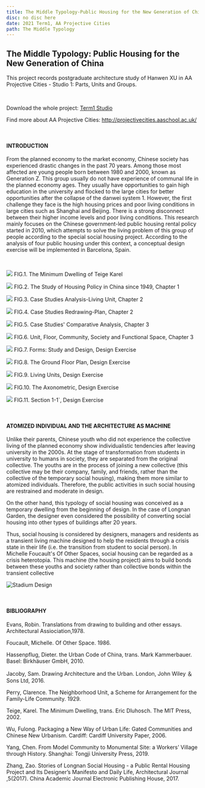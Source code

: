 ```yaml
---
title: The Middle Typology-Public Housing for the New Generation of China 
disc: no disc here
date: 2021 Term1, AA Projective Cities
path: The Middle Typology
---
```

<special>
</special>

## The Middle Typology: Public Housing for the New Generation of China

This project records postgraduate architecture study of Hanwen XU in AA Projective Cities - Studio 1: Parts, Units and Groups. 

</br>

Download the whole project: 
[Term1 Studio](https://drive.google.com/file/d/1ueFldapK6D-6sKu-yKYmXhZBfjd1f2D-/view?usp=drive_link)
 
Find more about AA Projective Cities:
http://projectivecities.aaschool.ac.uk/

</br>

#### INTRODUCTION

From the planned economy to the market economy, Chinese society has experienced drastic changes in the past 70 years. Among those most affected are young people born between 1980 and 2000, known as Generation Z. This group usually do not have experience of communal life in the planned economy ages. They usually have opportunities to gain high education in the university and flocked to the large cities for better opportunities after the collapse of the danwei system 1. However, the first challenge they face is the high housing prices and poor living conditions in large cities such as Shanghai and Beijing. There is a strong disconnect between their higher income levels and poor living conditions. This research mainly focuses on the Chinese government-led public housing rental policy started in 2010, which attempts to solve the living problem of this group of people according to the special social housing project. According to the analysis of four public housing under this context, a conceptual design exercise will be implemented in Barcelona, Spain.

</br>

<p id= "it">
<img src="../images/articles/design_01/1.jpg">
 FIG.1. The Minimum Dwelling of Teige Karel
</p>

<p id= "it">
<img src="../images/articles/design_01/2.jpg">
 FIG.2. The Study of Housing Policy in China since 1949, Chapter 1
</p>

<p id= "it">
<img src="../images/articles/design_01/3.jpg">
 FIG.3. Case Studies Analysis-Living Unit, Chapter 2
</p>

<p id= "it">
<img src="../images/articles/design_01/4.jpg">
 FIG.4. Case Studies Redrawing-Plan, Chapter 2
</p>

<p id= "it">
<img src="../images/articles/design_01/5.jpg">
 FIG.5. Case Studies' Comparative Analysis, Chapter 3
</p>

<p id= "it">
<img src="../images/articles/design_01/6.jpg">
 FIG.6. Unit, Floor, Community, Society and Functional Space, Chapter 3
</p>

<p id= "it">
<img src="../images/articles/design_01/7.jpg">
 FIG.7. Forms: Study and Design, Design Exercise
</p>

<p id= "it">
<img src="../images/articles/design_01/8.jpg">
 FIG.8. The Ground Floor Plan, Design Exercise
</p>

<p id= "it">
<img src="../images/articles/design_01/9.jpg">
 FIG.9. Living Units, Design Exercise
</p>

<p id= "it">
<img src="../images/articles/design_01/10.jpg">
 FIG.10. The Axonometric, Design Exercise
</p>

<p id= "it">
<img src="../images/articles/design_01/11.jpg">
 FIG.11. Section 1-1`, Design Exercise
</p>

</br>

#### ATOMIZED INDIVIDUAL AND THE ARCHITECTURE AS MACHINE

Unlike their parents, Chinese youth who did not experience the collective living of the planned economy show individualistic tendencies after leaving university in the 2000s. At the stage of transformation from students in university to humans in society, they are separated from the original collective. The youths are in the process of joining a new collective (this collective may be their company, family, and friends, rather than the collective of the temporary social housing), making them more similar to atomized individuals. Therefore, the public activities in such social housing are restrained and moderate in design.

On the other hand, this typology of social housing was conceived as a temporary dwelling from the beginning of design. In the case of Longnan Garden, the designer even considered the possibility of converting social housing into other types of buildings after 20 years.

Thus, social housing is considered by designers, managers and residents as a transient living machine designed to help the residents through a crisis state in their life (i.e. the transition from student to social person). In Michelle Foucault's Of Other Spaces, social housing can be regarded as a crisis heterotopia. This machine (the housing project) aims to build bonds between these youths and society rather than collective bonds within the transient collective

![Stadium Design](../images/articles/design_01/12.jpg)

</br>

#### BIBLIOGRAPHY

Evans, Robin. Translations from drawing to building and other essays. Architectural Assiociation,1978.

Foucault, Michelle. Of Other Space. 1986.

Hassenpflug, Dieter. the Urban Code of China, trans. Mark Kammerbauer. Basel: Birkhäuser GmbH, 2010.

Jacoby, Sam. Drawing Architecture and the Urban. London, John Wiley ＆ Sons Ltd, 2016.

Perry, Clarence. The Neighborhood Unit, a Scheme for Arrangement for the Family-Life Community. 1929.

Teige, Karel. The Minimum Dwelling, trans. Eric Dluhosch. The MIT Press, 2002.

Wu, Fulong. Packaging a New Way of Urban Life: Gated Communities and Chinese New Urbanism. Cardiff: Cardiff University Paper, 2006.

Yang, Chen. From Model Community to Monumental Site: a Workers’ Village through History. Shanghai: Tongji University Press, 2019.

Zhang, Zao. Stories of Longnan Social Housing - a Public Rental Housing Project and Its Designer’s Manifesto and Daily Life, Architectural Journal ,5(2017). China Academic Journal Electronic Publishing House, 2017.